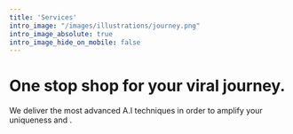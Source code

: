 ```yaml
---
title: 'Services'
intro_image: "/images/illustrations/journey.png"
intro_image_absolute: true
intro_image_hide_on_mobile: false
---
```


# One stop shop for your viral journey.

We deliver the most advanced A.I techniques in order to amplify your uniqueness and .

